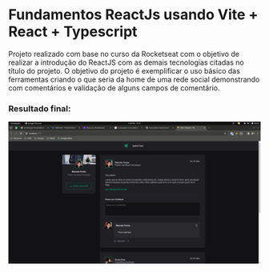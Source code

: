 # Fundamentos ReactJs usando Vite + React + Typescript

Projeto realizado com base no curso da Rocketseat com o objetivo de realizar a introdução do ReactJS com as demais tecnologias citadas no título do projeto.
O objetivo do projeto é exemplificar o uso básico das ferramentas criando o que seria da home de uma rede social demonstrando com comentários e validação de alguns campos de comentário.

### Resultado final:
![result](src/assets/final_result.png)
